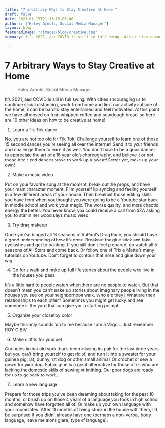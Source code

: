 ```yaml
---
title: "7 Arbitrary Ways to Stay Creative at Home "
draft: false
date: 2021-01-15T21:13:15-06:00
authors: ["Haley Arnold, Social Media Manager"]
layout: blog
featuredImage: "/images/blog/creative.jpg"
summary: It’s 2021, and COVID is still in full swing. With cities encouraging us to continue social distancing, work from home and limit our activity outside of the home, it can be hard to stay entertained and feel motivated. At this point we have all moved on from whipped coffee and sourdough bread, so here are 10 other ideas on how to be creative at home!

---
```


# 7 Arbitrary Ways to Stay Creative at Home 
> Haley Arnold, Social Media Manager

It’s 2021, and COVID is still in full swing. With cities encouraging us to continue social distancing, work from home and limit our activity outside of the home, it can be hard to stay entertained and feel motivated. At this point we have all moved on from whipped coffee and sourdough bread, so here are 10 other ideas on how to be creative at home!

1. Learn a Tik Tok dance

No, you are not too old for Tik Tok! Challenge yourself to learn one of those 15 second dances you’re seeing all over the internet! Send it to your friends and challenge them to learn it as well. You don’t have to be a good dancer to appreciate the art of a 16 year old’s choreography, and believe it or not those bite sized dances prove to work up a sweat! Better yet, make up your own!

2. Make a music video

Put on your favorite song at the moment, break out the props, and have your main character moment. Film yourself lip syncing and feeling yourself in a few different areas of your house. Then breakout those editing skills you have from when you thought you were going to be a Youtube star back in middle school and work your magic. The worse quality, and more chaotic energy the better. You never know, you could receive a call from SZA asking you to star in her Good Days music video. 

3. Try drag makeup 

Once you’ve binged all 13 seasons of RuPaul’s Drag Race, you should have a good understanding of how it’s done. Breakout the glue stick and fake eyelashes and get to painting. If you still don’t feel prepared, go watch all 5 seasons of All Stars and come back. Or follow one of Trixie Mattel’s many tutorials on Youtube. Don’t forget to contour that nose and glue down your wig. 

4. Go for a walk and make up full life stories about the people who live in the houses you pass

It’s a little hard to people watch when there are no people to watch. But that doesn’t mean you can’t make up stories about imaginary people living in the houses you see on your neighborhood walk. Who are they? What are their relationships to each other? Sometimes you might get lucky and see someone in the yard that can give you a starting prompt.

5. Organize your closet by color

Maybe this only sounds fun to me because I am a Virgo… Just remember ROY G BIV.

6. Make outfits for your pet

Cut holes in that old sock that’s been missing its pair for the last three years but you can’t bring yourself to get rid of, and turn it into a sweater for your guinea pig, rat, bunny, rat dog or other small animal. Or crochet or sew a gown for your dog. Fabric glue is a great alternative for those of us who are lacking the domestic skills of sewing or knitting. Our poor dogs are ready for us to go back to work...

7. Learn a new language

Prepare for those trips you’ve been dreaming about taking for the past 10 months, or brush up on those 4 years of a language you took in high school and somehow have forgotten all of. Or make up your own language with your roommates. After 10 months of being stuck in the house with them, I’d be surprised if you didn’t already have one (perhaps a non-verbal, body language, leave me alone glare, type of language). 